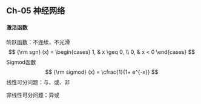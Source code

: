 ## Ch-05  神经网络

#### 激活函数

阶跃函数：不连续，不光滑
$$
{\rm sgn} (x) = 
\begin{cases}
1, & x \geq 0, \\
0, & x < 0
\end{cases}
$$
Sigmod函数
$$
{\rm sigmod} (x) = \cfrac{1}{1+ e^{-x}}
$$
线性可分问题：与、或、非

非线性可分问题：异或







